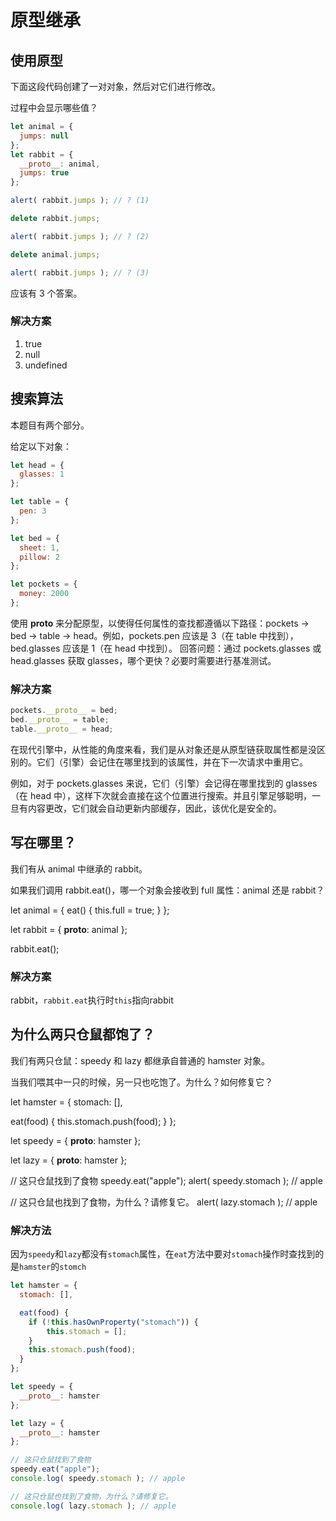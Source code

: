 # 原型继承

## 使用原型

下面这段代码创建了一对对象，然后对它们进行修改。

过程中会显示哪些值？

``` javascript
let animal = {
  jumps: null
};
let rabbit = {
  __proto__: animal,
  jumps: true
};

alert( rabbit.jumps ); // ? (1)

delete rabbit.jumps;

alert( rabbit.jumps ); // ? (2)

delete animal.jumps;

alert( rabbit.jumps ); // ? (3)
```

应该有 3 个答案。

### 解决方案

1. true
2. null
3. undefined

## 搜索算法

本题目有两个部分。

给定以下对象：

``` javascript
let head = {
  glasses: 1
};

let table = {
  pen: 3
};

let bed = {
  sheet: 1,
  pillow: 2
};

let pockets = {
  money: 2000
};
```

使用 __proto__ 来分配原型，以使得任何属性的查找都遵循以下路径：pockets → bed → table → head。例如，pockets.pen 应该是 3（在 table 中找到），bed.glasses 应该是 1（在 head 中找到）。
回答问题：通过 pockets.glasses 或 head.glasses 获取 glasses，哪个更快？必要时需要进行基准测试。

### 解决方案

``` javascript
pockets.__proto__ = bed;
bed.__proto__ = table;
table.__proto__ = head;
```

在现代引擎中，从性能的角度来看，我们是从对象还是从原型链获取属性都是没区别的。它们（引擎）会记住在哪里找到的该属性，并在下一次请求中重用它。

例如，对于 pockets.glasses 来说，它们（引擎）会记得在哪里找到的 glasses（在 head 中），这样下次就会直接在这个位置进行搜索。并且引擎足够聪明，一旦有内容更改，它们就会自动更新内部缓存，因此，该优化是安全的。

## 写在哪里？

我们有从 animal 中继承的 rabbit。

如果我们调用 rabbit.eat()，哪一个对象会接收到 full 属性：animal 还是 rabbit？

let animal = {
  eat() {
    this.full = true;
  }
};

let rabbit = {
  __proto__: animal
};

rabbit.eat();

### 解决方案

rabbit，`rabbit.eat`执行时`this`指向rabbit


## 为什么两只仓鼠都饱了？

我们有两只仓鼠：speedy 和 lazy 都继承自普通的 hamster 对象。

当我们喂其中一只的时候，另一只也吃饱了。为什么？如何修复它？

let hamster = {
  stomach: [],

  eat(food) {
    this.stomach.push(food);
  }
};

let speedy = {
  __proto__: hamster
};

let lazy = {
  __proto__: hamster
};

// 这只仓鼠找到了食物
speedy.eat("apple");
alert( speedy.stomach ); // apple

// 这只仓鼠也找到了食物，为什么？请修复它。
alert( lazy.stomach ); // apple

### 解决方法

因为`speedy`和`lazy`都没有`stomach`属性，在`eat`方法中要对`stomach`操作时查找到的是`hamster`的`stomch`

``` javascript 
let hamster = {
  stomach: [],

  eat(food) {
    if (!this.hasOwnProperty("stomach")) {
        this.stomach = [];
    }
    this.stomach.push(food);
  }
};

let speedy = {
  __proto__: hamster
};

let lazy = {
  __proto__: hamster
};

// 这只仓鼠找到了食物
speedy.eat("apple");
console.log( speedy.stomach ); // apple

// 这只仓鼠也找到了食物，为什么？请修复它。
console.log( lazy.stomach ); // apple
```